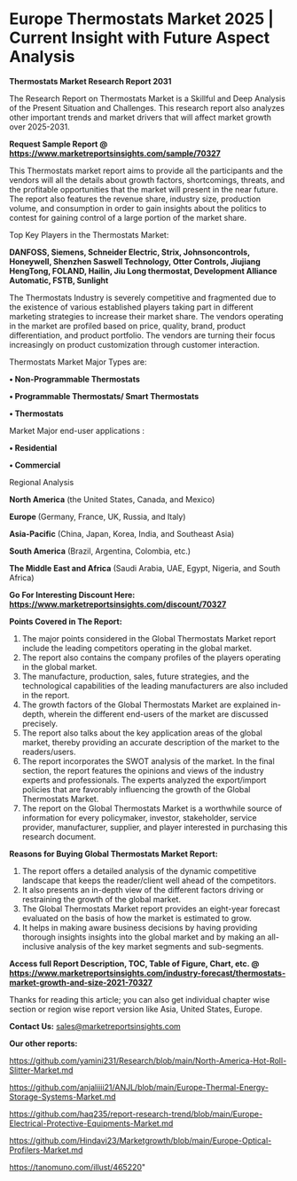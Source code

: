 # Europe Thermostats Market 2025 | Current Insight with Future Aspect Analysis

<strong>Thermostats Market Research Report 2031</strong>

The Research Report on Thermostats Market is a Skillful and Deep Analysis of the Present Situation and Challenges. This research report also analyzes other important trends and market drivers that will affect market growth over 2025-2031.

<strong>Request Sample Report @ <a href=https://www.marketreportsinsights.com/sample/70327>https://www.marketreportsinsights.com/sample/70327</a></strong>

This Thermostats market report aims to provide all the participants and the vendors will all the details about growth factors, shortcomings, threats, and the profitable opportunities that the market will present in the near future. The report also features the revenue share, industry size, production volume, and consumption in order to gain insights about the politics to contest for gaining control of a large portion of the market share.

Top Key Players in the Thermostats Market:

<strong>DANFOSS, Siemens, Schneider Electric, Strix, Johnsoncontrols, Honeywell, Shenzhen Saswell Technology, Otter Controls, Jiujiang HengTong, FOLAND, Hailin, Jiu Long thermostat, Development Alliance Automatic, FSTB, Sunlight</strong>

The Thermostats Industry is severely competitive and fragmented due to the existence of various established players taking part in different marketing strategies to increase their market share. The vendors operating in the market are profiled based on price, quality, brand, product differentiation, and product portfolio. The vendors are turning their focus increasingly on product customization through customer interaction.

Thermostats Market Major Types are:

<strong>• Non-Programmable Thermostats

• Programmable Thermostats/ Smart Thermostats

• Thermostats</strong>

Market Major end-user applications :

<strong>• Residential

• Commercial</strong>

Regional Analysis

</u><strong><b>North America</b></strong> (the United States, Canada, and Mexico)

<strong><b>Europe </b></strong>(Germany, France, UK, Russia, and Italy)

<strong><b>Asia-Pacific</b></strong> (China, Japan, Korea, India, and Southeast Asia)

<strong><b>South America</b></strong> (Brazil, Argentina, Colombia, etc.)

<strong><b>The Middle East and Africa</b></strong> (Saudi Arabia, UAE, Egypt, Nigeria, and South Africa)

<strong>Go For Interesting Discount Here: <a href=https://www.marketreportsinsights.com/discount/70327>https://www.marketreportsinsights.com/discount/70327</a></strong>

<strong>Points Covered in The Report:</strong>
<ol>
  <li>The major points considered in the Global Thermostats Market report include the leading competitors operating in the global market.</li>
  <li>The report also contains the company profiles of the players operating in the global market.</li>
  <li>The manufacture, production, sales, future strategies, and the technological capabilities of the leading manufacturers are also included in the report.</li>
  <li>The growth factors of the Global Thermostats Market are explained in-depth, wherein the different end-users of the market are discussed precisely.</li>
  <li>The report also talks about the key application areas of the global market, thereby providing an accurate description of the market to the readers/users.</li>
  <li>The report incorporates the SWOT analysis of the market. In the final section, the report features the opinions and views of the industry experts and professionals. The experts analyzed the export/import policies that are favorably influencing the growth of the Global Thermostats Market.</li>
  <li>The report on the Global Thermostats Market is a worthwhile source of information for every policymaker, investor, stakeholder, service provider, manufacturer, supplier, and player interested in purchasing this research document.</li>
</ol>
<strong>Reasons for Buying Global Thermostats Market Report:</strong>

<ol>
  <li>The report offers a detailed analysis of the dynamic competitive landscape that keeps the reader/client well ahead of the competitors.</li>
  <li>It also presents an in-depth view of the different factors driving or restraining the growth of the global market.</li>
  <li>The Global Thermostats Market report provides an eight-year forecast evaluated on the basis of how the market is estimated to grow.</li>
  <li>It helps in making aware business decisions by having providing thorough insights insights into the global market and by making an all-inclusive analysis of the key market segments and sub-segments.</li>
</ol>
<strong>Access full Report Description, TOC, Table of Figure, Chart, etc. @ <a href=https://www.marketreportsinsights.com/industry-forecast/thermostats-market-growth-and-size-2021-70327>https://www.marketreportsinsights.com/industry-forecast/thermostats-market-growth-and-size-2021-70327</a></strong>


Thanks for reading this article; you can also get individual chapter wise section or region wise report version like Asia, United States, Europe.

<strong>Contact Us:</strong>
sales@marketreportsinsights.com

<strong>Our other reports:</strong>

<a href=https://github.com/yamini231/Research/blob/main/North-America-Hot-Roll-Slitter-Market.md>https://github.com/yamini231/Research/blob/main/North-America-Hot-Roll-Slitter-Market.md</a>

<a href=https://github.com/anjaliiii21/ANJL/blob/main/Europe-Thermal-Energy-Storage-Systems-Market.md>https://github.com/anjaliiii21/ANJL/blob/main/Europe-Thermal-Energy-Storage-Systems-Market.md</a>

<a href=https://github.com/haq235/report-research-trend/blob/main/Europe-Electrical-Protective-Equipments-Market.md>https://github.com/haq235/report-research-trend/blob/main/Europe-Electrical-Protective-Equipments-Market.md</a>

<a href=https://github.com/Hindavi23/Marketgrowth/blob/main/Europe-Optical-Profilers-Market.md>https://github.com/Hindavi23/Marketgrowth/blob/main/Europe-Optical-Profilers-Market.md</a>

<a href=https://tanomuno.com/illust/465220>https://tanomuno.com/illust/465220</a>"
